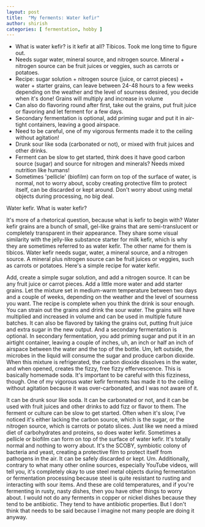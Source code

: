 ```yaml
---
layout: post
title:  "My ferments: Water kefir"
author: shirish
categories: [ fermentation, hobby ]
---
```


* What is water kefir? is it kefir at all? Tibicos. Took me long time to figure out. 
* Needs sugar water, mineral source, and nitrogen source. Mineral + nitrogen source can  be fruit juices or veggies, such as carrots or potatoes.
* Recipe: sugar solution + nitrogen source (juice, or carrot pieces) + water + starter grains, can leave between 24-48 hours to a few weeks depending on the weather and the level of sourness desired, you decide when it's done! Grains will multiply and increase in volume
* Can also do flavoring round after first, take out the grains, put fruit juice or flavoring and let ferment for a few days. 
* Secondary fermentation is optional, add priming sugar and put it in air-tight containers, leaving a good airspace. 
* Need to be careful, one of my vigorous ferments made it to the ceiling without agitation!
* Drunk sour like soda (carbonated or not), or mixed with fruit juices and other drinks.
* Ferment can be slow to get started, think does it have good carbon source (sugar) and source for nitrogen and minerals? Needs mixed nutrition like humans!
* Sometimes 'pellicle' (biofilm) can form on top of the surface of water, is normal, not to worry about, scoby creating protective film to protect itself, can be discarded or kept around. Don't worry about using metal objects during processing, no big deal.

Water kefir. What is water kefir?

It's more of a rhetorical question, because what is kefir to begin with? Water kefir grains are a bunch of small, gel-like grains that are semi-translucent or completely transparent in their appearance. They share some visual similarity with the jelly-like substance starter for milk kefir, which is why they are sometimes referred to as water kefir. The other name for them is tibicos. Water kefir needs sugar, water, a mineral source, and a nitrogen source. A mineral plus nitrogen source can be fruit juices or veggies, such as carrots or potatoes. Here's a simple recipe for water kefir.

Add, create a simple sugar solution, and add a nitrogen source. It can be any fruit juice or carrot pieces. Add a little more water and add starter grains. Let the mixture set in medium-warm temperature between two days and a couple of weeks, depending on the weather and the level of sourness you want. The recipe is complete when you think the drink is sour enough. You can strain out the grains and drink the sour water. The grains will have multiplied and increased in volume and can be used in multiple future batches. It can also be flavored by taking the grains out, putting fruit juice and extra sugar in the new output. And a secondary fermentation is optional. In secondary fermentation, you add priming sugar and put it in an airtight container, leaving a couple of inches, uh, an inch or half an inch of airspace between the water and the top of the bottle. Um, left outside, the microbes in the liquid will consume the sugar and produce carbon dioxide. When this mixture is refrigerated, the carbon dioxide dissolves in the water, and when opened, creates the fizzy, free fizzy effervescence. This is basically homemade soda. It's important to be careful with this fizziness, though. One of my vigorous water kefir ferments has made it to the ceiling without agitation because it was over-carbonated, and I was not aware of it.

It can be drunk sour like soda. It can be carbonated or not, and it can be used with fruit juices and other drinks to add fizz or flavor to them. The ferment or culture can be slow to get started. Often when it's slow, I've noticed it's either lacking the carbon source, which is the sugar, or the nitrogen source, which is carrots or potato slices. Just like we need a mixed diet of carbohydrates and proteins, so does water kefir. Sometimes a pellicle or biofilm can form on top of the surface of water kefir. It's totally normal and nothing to worry about. It's the SCOBY, symbiotic colony of bacteria and yeast, creating a protective film to protect itself from pathogens in the air. It can be safely discarded or kept. Um. Additionally, contrary to what many other online sources, especially YouTube videos, will tell you, it's completely okay to use steel metal objects during fermentation or fermentation processing because steel is quite resistant to rusting and interacting with sour items. And these are cold temperatures, and if you're fermenting in rusty, nasty dishes, then you have other things to worry about. I would not do any ferments in copper or nickel dishes because they tend to be antibiotic. They tend to have antibiotic properties. But I don't think that needs to be said because I imagine not many people are doing it anyway.
